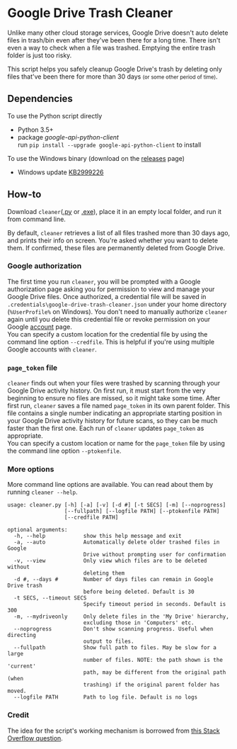 # Google Drive Trash Cleaner
Unlike many other cloud storage services, Google Drive doesn't auto delete files in trash/bin even after they've been there for a long time.
There isn't even a way to check when a file was trashed.
Emptying the entire trash folder is just too risky.

This script helps you safely cleanup Google Drive's trash by deleting only files that've been there for more than 30 days
<small>(or some other period of time)</small>.

## Dependencies
To use the Python script directly
* Python 3.5+
* package *google-api-python-client*  
run `pip install --upgrade google-api-python-client` to install

To use the Windows binary (download on the [releases](https://github.com/cfbao/google-drive-trash-cleaner/releases) page)
* Windows update [KB2999226](https://support.microsoft.com/en-gb/help/2999226/update-for-universal-c-runtime-in-windows "Update for Universal C Runtime in Windows")

## How-to
Download `cleaner`([.py](https://raw.githubusercontent.com/cfbao/google-drive-trash-cleaner/v1.0.0b/cleaner.py) or [.exe](https://github.com/cfbao/google-drive-trash-cleaner/releases/download/v1.0.0b/cleaner.exe)), place it in an empty local folder, and run it from command line.

By default, `cleaner` retrieves a list of all files trashed more than 30 days ago, and prints their info on screen.
You're asked whether you want to delete them.
If confirmed, these files are permanently deleted from Google Drive.

### Google authorization
The first time you run `cleaner`, you will be prompted with a Google authorization page asking you for permission to view and manage your Google Drive files.
Once authorized, a credential file will be saved in `.credentials\google-drive-trash-cleaner.json` under your home directory (`%UserProfile%` on Windows).
You don't need to manually authorize `cleaner` again until you delete this credential file or revoke permission on your Google [account](https://myaccount.google.com/permissions "Apps connected to your account") page.  
You can specify a custom location for the credential file by using the command line option `--credfile`. This is helpful if you're using multiple Google accounts with `cleaner`.

### `page_token` file
`cleaner` finds out when your files were trashed by scanning through your Google Drive activity history.
On first run, it must start from the very beginning to ensure no files are missed, so it might take some time.
After first run, `cleaner` saves a file named `page_token` in its own parent folder.
This file contains a single number indicating an appropriate starting position in your Google Drive activity history for future scans,
so they can be much faster than the first one. Each run of `cleaner` updates `page_token` as appropriate.  
You can specify a custom location or name for the `page_token` file by using the command line option `--ptokenfile`.

### More options
More command line options are available. You can read about them by running `cleaner --help`.
```
usage: cleaner.py [-h] [-a] [-v] [-d #] [-t SECS] [-m] [--noprogress]
                  [--fullpath] [--logfile PATH] [--ptokenfile PATH]
                  [--credfile PATH]

optional arguments:
  -h, --help            show this help message and exit
  -a, --auto            Automatically delete older trashed files in Google
                        Drive without prompting user for confirmation
  -v, --view            Only view which files are to be deleted without
                        deleting them
  -d #, --days #        Number of days files can remain in Google Drive trash
                        before being deleted. Default is 30
  -t SECS, --timeout SECS
                        Specify timeout period in seconds. Default is 300
  -m, --mydriveonly     Only delete files in the 'My Drive' hierarchy,
                        excluding those in 'Computers' etc.
  --noprogress          Don't show scanning progress. Useful when directing
                        output to files.
  --fullpath            Show full path to files. May be slow for a large
                        number of files. NOTE: the path shown is the 'current'
                        path, may be different from the original path (when
                        trashing) if the original parent folder has moved.
  --logfile PATH        Path to log file. Default is no logs
```

### Credit
The idea for the script's working mechanism is borrowed from
[this Stack Overflow question](https://stackoverflow.com/questions/34803290/how-to-retrieve-a-recent-list-of-trashed-files-using-google-drive-api).
